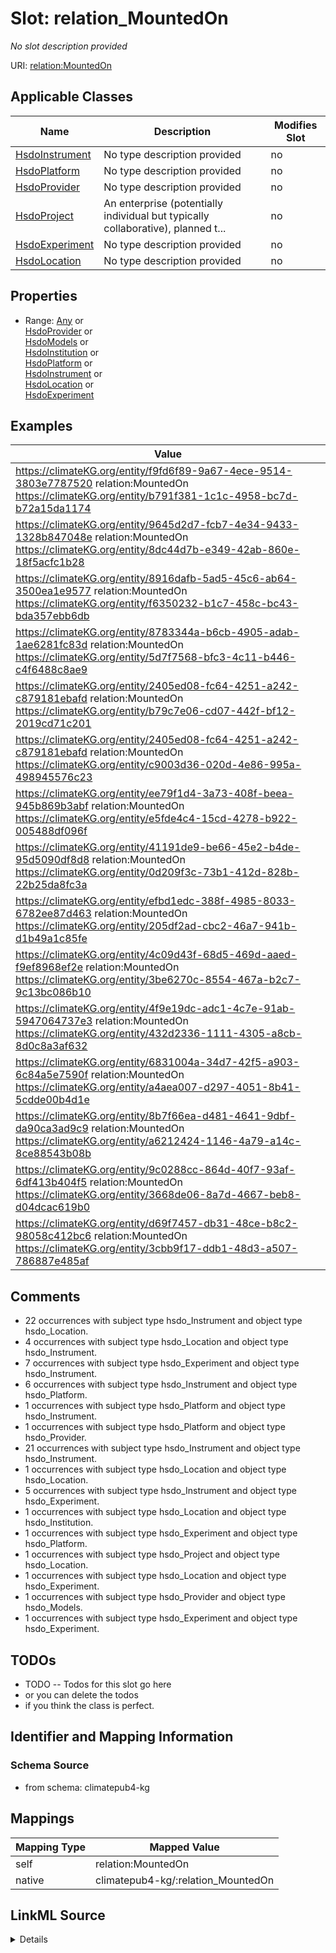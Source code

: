 

# Slot: relation_MountedOn


_No slot description provided_





URI: [relation:MountedOn](http://relation.org/MountedOn)



<!-- no inheritance hierarchy -->





## Applicable Classes

| Name | Description | Modifies Slot |
| --- | --- | --- |
| [HsdoInstrument](../classes/HsdoInstrument.md) | No type description provided |  no  |
| [HsdoPlatform](../classes/HsdoPlatform.md) | No type description provided |  no  |
| [HsdoProvider](../classes/HsdoProvider.md) | No type description provided |  no  |
| [HsdoProject](../classes/HsdoProject.md) | An enterprise (potentially individual but typically collaborative), planned t... |  no  |
| [HsdoExperiment](../classes/HsdoExperiment.md) | No type description provided |  no  |
| [HsdoLocation](../classes/HsdoLocation.md) | No type description provided |  no  |







## Properties

* Range: [Any](../classes/Any.md)&nbsp;or&nbsp;<br />[HsdoProvider](../classes/HsdoProvider.md)&nbsp;or&nbsp;<br />[HsdoModels](../classes/HsdoModels.md)&nbsp;or&nbsp;<br />[HsdoInstitution](../classes/HsdoInstitution.md)&nbsp;or&nbsp;<br />[HsdoPlatform](../classes/HsdoPlatform.md)&nbsp;or&nbsp;<br />[HsdoInstrument](../classes/HsdoInstrument.md)&nbsp;or&nbsp;<br />[HsdoLocation](../classes/HsdoLocation.md)&nbsp;or&nbsp;<br />[HsdoExperiment](../classes/HsdoExperiment.md)






## Examples

| Value |
| --- |
| https://climateKG.org/entity/f9fd6f89-9a67-4ece-9514-3803e7787520 relation:MountedOn https://climateKG.org/entity/b791f381-1c1c-4958-bc7d-b72a15da1174 |
| https://climateKG.org/entity/9645d2d7-fcb7-4e34-9433-1328b847048e relation:MountedOn https://climateKG.org/entity/8dc44d7b-e349-42ab-860e-18f5acfc1b28 |
| https://climateKG.org/entity/8916dafb-5ad5-45c6-ab64-3500ea1e9577 relation:MountedOn https://climateKG.org/entity/f6350232-b1c7-458c-bc43-bda357ebb6db |
| https://climateKG.org/entity/8783344a-b6cb-4905-adab-1ae6281fc83d relation:MountedOn https://climateKG.org/entity/5d7f7568-bfc3-4c11-b446-c4f6488c8ae9 |
| https://climateKG.org/entity/2405ed08-fc64-4251-a242-c879181ebafd relation:MountedOn https://climateKG.org/entity/b79c7e06-cd07-442f-bf12-2019cd71c201 |
| https://climateKG.org/entity/2405ed08-fc64-4251-a242-c879181ebafd relation:MountedOn https://climateKG.org/entity/c9003d36-020d-4e86-995a-498945576c23 |
| https://climateKG.org/entity/ee79f1d4-3a73-408f-beea-945b869b3abf relation:MountedOn https://climateKG.org/entity/e5fde4c4-15cd-4278-b922-005488df096f |
| https://climateKG.org/entity/41191de9-be66-45e2-b4de-95d5090df8d8 relation:MountedOn https://climateKG.org/entity/0d209f3c-73b1-412d-828b-22b25da8fc3a |
| https://climateKG.org/entity/efbd1edc-388f-4985-8033-6782ee87d463 relation:MountedOn https://climateKG.org/entity/205df2ad-cbc2-46a7-941b-d1b49a1c85fe |
| https://climateKG.org/entity/4c09d43f-68d5-469d-aaed-f9ef8968ef2e relation:MountedOn https://climateKG.org/entity/3be6270c-8554-467a-b2c7-9c13bc086b10 |
| https://climateKG.org/entity/4f9e19dc-adc1-4c7e-91ab-5947064737e3 relation:MountedOn https://climateKG.org/entity/432d2336-1111-4305-a8cb-8d0c8a3af632 |
| https://climateKG.org/entity/6831004a-34d7-42f5-a903-6c84a5e7590f relation:MountedOn https://climateKG.org/entity/a4aea007-d297-4051-8b41-5cdde00b4d1e |
| https://climateKG.org/entity/8b7f66ea-d481-4641-9dbf-da90ca3ad9c9 relation:MountedOn https://climateKG.org/entity/a6212424-1146-4a79-a14c-8ce88543b08b |
| https://climateKG.org/entity/9c0288cc-864d-40f7-93af-6df413b404f5 relation:MountedOn https://climateKG.org/entity/3668de06-8a7d-4667-beb8-d04dcac619b0 |
| https://climateKG.org/entity/d69f7457-db31-48ce-b8c2-98058c412bc6 relation:MountedOn https://climateKG.org/entity/3cbb9f17-ddb1-48d3-a507-786887e485af |

## Comments

* 22 occurrences with subject type hsdo_Instrument and object type hsdo_Location.
* 4 occurrences with subject type hsdo_Location and object type hsdo_Instrument.
* 7 occurrences with subject type hsdo_Experiment and object type hsdo_Instrument.
* 6 occurrences with subject type hsdo_Instrument and object type hsdo_Platform.
* 1 occurrences with subject type hsdo_Platform and object type hsdo_Instrument.
* 1 occurrences with subject type hsdo_Platform and object type hsdo_Provider.
* 21 occurrences with subject type hsdo_Instrument and object type hsdo_Instrument.
* 1 occurrences with subject type hsdo_Location and object type hsdo_Location.
* 5 occurrences with subject type hsdo_Instrument and object type hsdo_Experiment.
* 1 occurrences with subject type hsdo_Location and object type hsdo_Institution.
* 1 occurrences with subject type hsdo_Experiment and object type hsdo_Platform.
* 1 occurrences with subject type hsdo_Project and object type hsdo_Location.
* 1 occurrences with subject type hsdo_Location and object type hsdo_Experiment.
* 1 occurrences with subject type hsdo_Provider and object type hsdo_Models.
* 1 occurrences with subject type hsdo_Experiment and object type hsdo_Experiment.

## TODOs

* TODO -- Todos for this slot go here
* or you can delete the todos
* if you think the class is perfect.

## Identifier and Mapping Information







### Schema Source


* from schema: climatepub4-kg




## Mappings

| Mapping Type | Mapped Value |
| ---  | ---  |
| self | relation:MountedOn |
| native | climatepub4-kg/:relation_MountedOn |




## LinkML Source

<details>
```yaml
name: relation_MountedOn
description: No slot description provided
todos:
- TODO -- Todos for this slot go here
- or you can delete the todos
- if you think the class is perfect.
comments:
- 22 occurrences with subject type hsdo_Instrument and object type hsdo_Location.
- 4 occurrences with subject type hsdo_Location and object type hsdo_Instrument.
- 7 occurrences with subject type hsdo_Experiment and object type hsdo_Instrument.
- 6 occurrences with subject type hsdo_Instrument and object type hsdo_Platform.
- 1 occurrences with subject type hsdo_Platform and object type hsdo_Instrument.
- 1 occurrences with subject type hsdo_Platform and object type hsdo_Provider.
- 21 occurrences with subject type hsdo_Instrument and object type hsdo_Instrument.
- 1 occurrences with subject type hsdo_Location and object type hsdo_Location.
- 5 occurrences with subject type hsdo_Instrument and object type hsdo_Experiment.
- 1 occurrences with subject type hsdo_Location and object type hsdo_Institution.
- 1 occurrences with subject type hsdo_Experiment and object type hsdo_Platform.
- 1 occurrences with subject type hsdo_Project and object type hsdo_Location.
- 1 occurrences with subject type hsdo_Location and object type hsdo_Experiment.
- 1 occurrences with subject type hsdo_Provider and object type hsdo_Models.
- 1 occurrences with subject type hsdo_Experiment and object type hsdo_Experiment.
examples:
- value: https://climateKG.org/entity/f9fd6f89-9a67-4ece-9514-3803e7787520 relation:MountedOn
    https://climateKG.org/entity/b791f381-1c1c-4958-bc7d-b72a15da1174
- value: https://climateKG.org/entity/9645d2d7-fcb7-4e34-9433-1328b847048e relation:MountedOn
    https://climateKG.org/entity/8dc44d7b-e349-42ab-860e-18f5acfc1b28
- value: https://climateKG.org/entity/8916dafb-5ad5-45c6-ab64-3500ea1e9577 relation:MountedOn
    https://climateKG.org/entity/f6350232-b1c7-458c-bc43-bda357ebb6db
- value: https://climateKG.org/entity/8783344a-b6cb-4905-adab-1ae6281fc83d relation:MountedOn
    https://climateKG.org/entity/5d7f7568-bfc3-4c11-b446-c4f6488c8ae9
- value: https://climateKG.org/entity/2405ed08-fc64-4251-a242-c879181ebafd relation:MountedOn
    https://climateKG.org/entity/b79c7e06-cd07-442f-bf12-2019cd71c201
- value: https://climateKG.org/entity/2405ed08-fc64-4251-a242-c879181ebafd relation:MountedOn
    https://climateKG.org/entity/c9003d36-020d-4e86-995a-498945576c23
- value: https://climateKG.org/entity/ee79f1d4-3a73-408f-beea-945b869b3abf relation:MountedOn
    https://climateKG.org/entity/e5fde4c4-15cd-4278-b922-005488df096f
- value: https://climateKG.org/entity/41191de9-be66-45e2-b4de-95d5090df8d8 relation:MountedOn
    https://climateKG.org/entity/0d209f3c-73b1-412d-828b-22b25da8fc3a
- value: https://climateKG.org/entity/efbd1edc-388f-4985-8033-6782ee87d463 relation:MountedOn
    https://climateKG.org/entity/205df2ad-cbc2-46a7-941b-d1b49a1c85fe
- value: https://climateKG.org/entity/4c09d43f-68d5-469d-aaed-f9ef8968ef2e relation:MountedOn
    https://climateKG.org/entity/3be6270c-8554-467a-b2c7-9c13bc086b10
- value: https://climateKG.org/entity/4f9e19dc-adc1-4c7e-91ab-5947064737e3 relation:MountedOn
    https://climateKG.org/entity/432d2336-1111-4305-a8cb-8d0c8a3af632
- value: https://climateKG.org/entity/6831004a-34d7-42f5-a903-6c84a5e7590f relation:MountedOn
    https://climateKG.org/entity/a4aea007-d297-4051-8b41-5cdde00b4d1e
- value: https://climateKG.org/entity/8b7f66ea-d481-4641-9dbf-da90ca3ad9c9 relation:MountedOn
    https://climateKG.org/entity/a6212424-1146-4a79-a14c-8ce88543b08b
- value: https://climateKG.org/entity/9c0288cc-864d-40f7-93af-6df413b404f5 relation:MountedOn
    https://climateKG.org/entity/3668de06-8a7d-4667-beb8-d04dcac619b0
- value: https://climateKG.org/entity/d69f7457-db31-48ce-b8c2-98058c412bc6 relation:MountedOn
    https://climateKG.org/entity/3cbb9f17-ddb1-48d3-a507-786887e485af
from_schema: climatepub4-kg
rank: 1000
slot_uri: relation:MountedOn
alias: relation_MountedOn
domain_of:
- hsdo_Experiment
- hsdo_Instrument
- hsdo_Location
- hsdo_Platform
- hsdo_Project
- hsdo_Provider
range: Any
any_of:
- range: hsdo_Provider
- range: hsdo_Models
- range: hsdo_Institution
- range: hsdo_Platform
- range: hsdo_Instrument
- range: hsdo_Location
- range: hsdo_Experiment

```
</details>